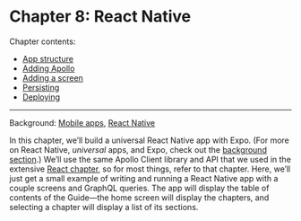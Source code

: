 # Chapter 8: React Native

Chapter contents:

* [App structure](app-structure.md)
* [Adding Apollo](adding-apollo.md)
* [Adding a screen](adding-a-screen.md)
* [Persisting](persisting.md)
* [Deploying](deploying.md)

---

Background: [Mobile apps](../background/mobile-apps.md), [React Native](../background/mobile-apps.md#react-native)

In this chapter, we’ll build a universal React Native app with Expo. (For more on React Native, *universal* apps, and Expo, check out the [background section](../background/mobile-apps.md#react-native).) We’ll use the same Apollo Client library and API that we used in the extensive [React chapter](../react/index.md), so for most things, refer to that chapter. Here, we’ll just get a small example of writing and running a React Native app with a couple screens and GraphQL queries. The app will display the table of contents of the Guide—the home screen will display the chapters, and selecting a chapter will display a list of its sections.

